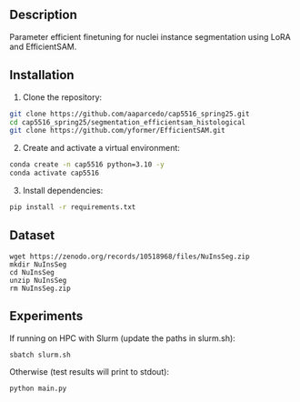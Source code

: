 ## Description
Parameter efficient finetuning for nuclei instance segmentation using LoRA and EfficientSAM.

## Installation
1. Clone the repository:
```bash
git clone https://github.com/aaparcedo/cap5516_spring25.git
cd cap5516_spring25/segmentation_efficientsam_histological
git clone https://github.com/yformer/EfficientSAM.git
```

2. Create and activate a virtual environment:
```bash
conda create -n cap5516 python=3.10 -y
conda activate cap5516
```

3. Install dependencies:
```bash
pip install -r requirements.txt
```

## Dataset
```
wget https://zenodo.org/records/10518968/files/NuInsSeg.zip
mkdir NuInsSeg
cd NuInsSeg
unzip NuInsSeg
rm NuInsSeg.zip
```

## Experiments 
If running on HPC with Slurm (update the paths in slurm.sh):
```bash
sbatch slurm.sh
```

Otherwise (test results will print to stdout):
```bash
python main.py
```
